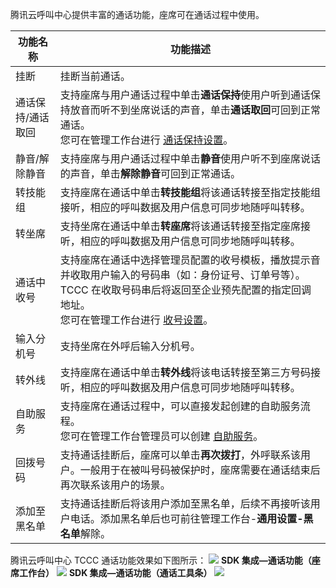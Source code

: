腾讯云呼叫中心提供丰富的通话功能，座席可在通话过程中使用。

| 功能名称      | 功能描述                                                                                               |
| --------- | -------------------------------------------------------------------------------------------------- |
| 挂断        | 挂断当前通话。                                                                                            |
| 通话保持/通话取回 | 支持座席与用户通话过程中单击**通话保持**使用户听到通话保持放音而听不到坐席说话的声音，单击**通话取回**可回到正常通话。<br>您可在管理工作台进行 [通话保持设置](xxxx)。           |
| 静音/解除静音   | 支持座席与用户通话过程中单击**静音**使用户听不到座席说话的声音，单击**解除静音**可回到正常通话。                                                       |
| 转技能组      | 支持座席在通话中单击**转技能组**将该通话转接至指定技能组接听，相应的呼叫数据及用户信息可同步地随呼叫转移。                                                |
| 转坐席       | 支持坐席在通话中单击**转座席**将该通话转接至指定座席接听，相应的呼叫数据及用户信息可同步地随呼叫转移。                                                  |
| 通话中收号     | 支持座席在通话中选择管理员配置的收号模板，播放提示音并收取用户输入的号码串（如：身份证号、订单号等）。TCCC 在收取号码串后将返回至企业预先配置的指定回调地址。<br>您可在管理工作台进行 [收号设置](xxxx)。 |
| 输入分机号     | 支持坐席在外呼后输入分机号。                                                                                     |
| 转外线       | 支持座席在通话中单击**转外线**将该电话转接至第三方号码接听，相应的呼叫数据及用户信息可同步地随呼叫转移。                                                 |
| 自助服务      | 支持座席在通话过程中，可以直接发起创建的自助服务流程。<br>您可在管理工作台管理员可以创建 [自助服务](xxxx)。                                                  |
| 回拨号码      | 支持通话挂断后，座席可以单击**再次拨打**，外呼联系该用户。一般用于在被叫号码被保护时，座席需要在通话结束后再次联系该用户的场景。                                     |
| 添加至黑名单    | 支持通话挂断后将该用户添加至黑名单，后续不再接听该用户电话。添加黑名单后也可前往管理工作台-**通用设置-黑名单**解除。                                          |

腾讯云呼叫中心 TCCC 通话功能效果如下图所示：
![](https://qcloudimg.tencent-cloud.cn/raw/7729c2afb6593fcfe3607238e0bc811a.png)
**SDK 集成—通话功能（座席工作台）**
![](https://qcloudimg.tencent-cloud.cn/raw/88cbd02745867a8ae3a00ae28727acba.png)
**SDK 集成—通话功能（通话工具条）**
![](https://qcloudimg.tencent-cloud.cn/raw/209d9987af07acf98706536e5be9d7c7.png)
